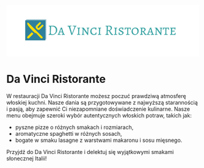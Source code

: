 ![logo](img/logo.png)
# Da Vinci Ristorante

W restauracji Da Vinci Ristorante możesz poczuć prawdziwą atmosferę włoskiej kuchni. Nasze dania są przygotowywane z najwyższą starannością i pasją, aby zapewnić Ci niezapomniane doświadczenie kulinarne. Nasze menu obejmuje szeroki wybór autentycznych włoskich potraw, takich jak:
- pyszne pizze o różnych smakach i rozmiarach,
- aromatyczne spaghetti w różnych sosach,
- bogate w smaku lasagne z warstwami makaronu i sosu mięsnego.

Przyjdź do Da Vinci Ristorante i delektuj się wyjątkowymi smakami słonecznej Italii!